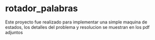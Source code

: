 # rotador_palabras
Este proyecto fue realizado para implementar una simple maquina de estados, los detalles del problema y resolucion se muestran en los pdf adjuntos
